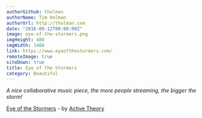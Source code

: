```yaml
---
authorGithub: tholman
authorName: Tim Holman
authorUrl: http://tholman.com
date: "2016-09-12T00:00:00Z"
image: eye-of-the-stormers.png
imgHeight: 480
imgWidth: 1468
link: https://www.eyeofthestormers.com/
remoteImage: true
siteDown: true
title: Eye of the Stormers
category: Beautiful
---
```


_A nice collaborative music piece, the more people streaming, the bigger the storm!_

[Eye of the Stormers](https://www.eyeofthestormers.com/) - by [Active Theory](https://activetheory.net/)
